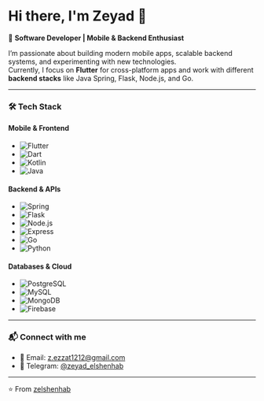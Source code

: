 # Hi there, I'm Zeyad 👋

🚀 **Software Developer | Mobile & Backend Enthusiast**  

I’m passionate about building modern mobile apps, scalable backend systems, and experimenting with new technologies.  
Currently, I focus on **Flutter** for cross-platform apps and work with different **backend stacks** like Java Spring, Flask, Node.js, and Go.

---

### 🛠️ Tech Stack

#### Mobile & Frontend
- ![Flutter](https://img.shields.io/badge/Flutter-02569B?style=for-the-badge&logo=flutter&logoColor=white)  
- ![Dart](https://img.shields.io/badge/Dart-0175C2?style=for-the-badge&logo=dart&logoColor=white)  
- ![Kotlin](https://img.shields.io/badge/Kotlin-7F52FF?style=for-the-badge&logo=kotlin&logoColor=white)  
- ![Java](https://img.shields.io/badge/Java-ED8B00?style=for-the-badge&logo=openjdk&logoColor=white)

#### Backend & APIs
- ![Spring](https://img.shields.io/badge/Spring-6DB33F?style=for-the-badge&logo=spring&logoColor=white)  
- ![Flask](https://img.shields.io/badge/Flask-000000?style=for-the-badge&logo=flask&logoColor=white)  
- ![Node.js](https://img.shields.io/badge/Node.js-339933?style=for-the-badge&logo=node.js&logoColor=white)  
- ![Express](https://img.shields.io/badge/Express-000000?style=for-the-badge&logo=express&logoColor=white)  
- ![Go](https://img.shields.io/badge/Go-00ADD8?style=for-the-badge&logo=go&logoColor=white)  
- ![Python](https://img.shields.io/badge/Python-3776AB?style=for-the-badge&logo=python&logoColor=white)

#### Databases & Cloud
- ![PostgreSQL](https://img.shields.io/badge/Postgres-316192?style=for-the-badge&logo=postgresql&logoColor=white)  
- ![MySQL](https://img.shields.io/badge/MySQL-005C84?style=for-the-badge&logo=mysql&logoColor=white)  
- ![MongoDB](https://img.shields.io/badge/MongoDB-47A248?style=for-the-badge&logo=mongodb&logoColor=white)  
- ![Firebase](https://img.shields.io/badge/Firebase-FFCA28?style=for-the-badge&logo=firebase&logoColor=black)

---

### 📬 Connect with me
- 📧 Email: [z.ezzat1212@gmail.com](mailto:z.ezzat1212@gmail.com)  
- 💬 Telegram: [@zeyad_elshenhab](https://t.me/zeyad_elshenhab)  

---

⭐️ From [zelshenhab](https://github.com/zelshenhab)
